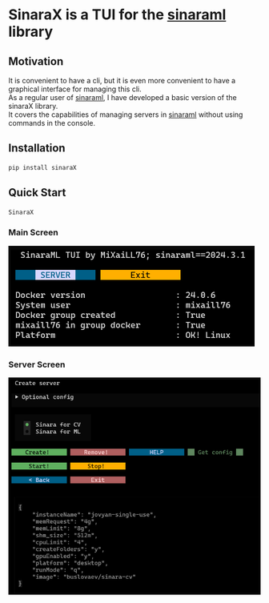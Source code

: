 # SinaraX is a TUI for the [sinaraml](https://github.com/4-DS/sinaraml) library

## Motivation

It is convenient to have a cli, but it is even more convenient to have a graphical interface for managing this cli.  
As a regular user of [sinaraml](https://github.com/4-DS), I have developed a basic version of the sinaraX library.  
It covers the capabilities of managing servers in [sinaraml](https://github.com/4-DS/sinaraml) without using commands in the console.  

## Installation

```bash
pip install sinaraX
```

## Quick Start

```bash
SinaraX
```

### Main Screen

![main](images/main.png)

### Server Screen

![server](images/server.png)